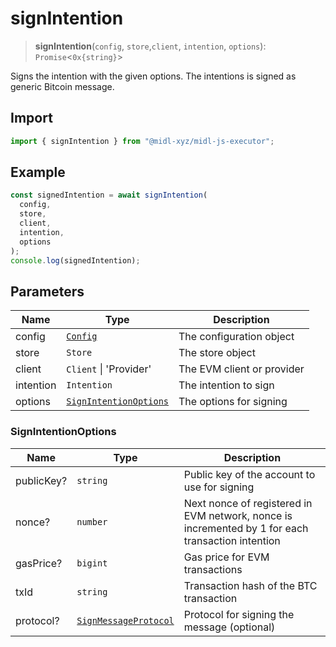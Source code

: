 # signIntention

> **signIntention**(`config`, `store`,`client`, `intention`, `options`): `Promise`\<`0x{string}`\>

Signs the intention with the given options. The intentions is signed as generic Bitcoin message.

## Import

```ts
import { signIntention } from "@midl-xyz/midl-js-executor";
```

## Example

```ts
const signedIntention = await signIntention(
  config,
  store,
  client,
  intention,
  options
);
console.log(signedIntention);
```

## Parameters

| Name      | Type                                                                       | Description                |
| --------- | -------------------------------------------------------------------------- | -------------------------- |
| config    | [`Config`](../../bitcoin/configuration.md#creating-a-configuration-object) | The configuration object   |
| store     | `Store`                                                                    | The store object           |
| client    | `Client` \| 'Provider'                                                     | The EVM client or provider |
| intention | `Intention`                                                                | The intention to sign      |
| options   | [`SignIntentionOptions`](#signintentionoptions)                            | The options for signing    |

### SignIntentionOptions

| Name       | Type                                                                                    | Description                                                                                       |
| ---------- | --------------------------------------------------------------------------------------- | ------------------------------------------------------------------------------------------------- |
| publicKey? | `string`                                                                                | Public key of the account to use for signing                                                      |
| nonce?     | `number`                                                                                | Next nonce of registered in EVM network, nonce is incremented by 1 for each transaction intention |
| gasPrice?  | `bigint`                                                                                | Gas price for EVM transactions                                                                    |
| txId       | `string`                                                                                | Transaction hash of the BTC transaction                                                           |
| protocol?  | [`SignMessageProtocol`](../../bitcoin/actions//signMessage.md#signmessageprotocol-enum) | Protocol for signing the message (optional)                                                       |
